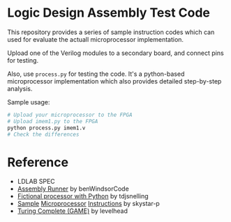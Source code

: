 # Logic Design Assembly Test Code

This repository provides a series of sample instruction codes which can used for evaluate the actuall microprocessor implementation.

Upload one of the Verilog modules to a secondary board, and connect pins for testing.

Also, use `process.py` for testing the code. It's a python-based microprocessor implementation which also provides detailed step-by-step analysis.

Sample usage:
```bash
# Upload your microprocessor to the FPGA
# Upload imem1.py to the FPGA
python process.py imem1.v
# Check the differences
```

# Reference
* LDLAB SPEC
* [Assembly Runner](https://github.com/benWindsorCode/assemblyRunner) by benWindsorCode
* [Fictional processor with Python](https://github.com/tdjsnelling/tis-100-python) by tdjsnelling
* [Sample](https://raw.githubusercontent.com/skystar-p/logic-design-test-case/master/test2.test) [Microprocessor](https://raw.githubusercontent.com/skystar-p/logic-design-test-case/master/test3.test) [Instructions](https://raw.githubusercontent.com/skystar-p/logic-design-test-case/master/test4.test) by skystar-p
* [Turing Complete (GAME)](https://store.steampowered.com/app/1444480/Turing_Complete/) by levelhead
